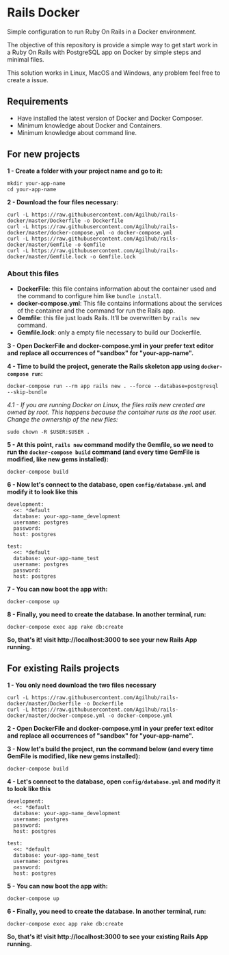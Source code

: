 # Rails Docker
Simple configuration to run Ruby On Rails in a Docker environment.

The objective of this repository is provide a simple way to get start work in a Ruby On Rails with PostgreSQL app on Docker by simple steps and minimal files.

This solution works in Linux, MacOS and Windows, any problem feel free to create a issue.

## Requirements
 - Have installed the latest version of Docker and Docker Composer.
 - Minimum knowledge about Docker and Containers.
 - Minimum knowledge about command line.

## For new projects
**1 - Create a folder with your project name and go to it:**
```
mkdir your-app-name
cd your-app-name
```

**2 - Download the four files necessary:**
```
curl -L https://raw.githubusercontent.com/Agilhub/rails-docker/master/Dockerfile -o Dockerfile
curl -L https://raw.githubusercontent.com/Agilhub/rails-docker/master/docker-compose.yml -o docker-compose.yml
curl -L https://raw.githubusercontent.com/Agilhub/rails-docker/master/Gemfile -o Gemfile
curl -L https://raw.githubusercontent.com/Agilhub/rails-docker/master/Gemfile.lock -o Gemfile.lock
```

### About this files
 - **DockerFile**: this file contains information about the container used and the command to configure him like ``bundle install``.
 - **docker-compose.yml**: This file contains informations about the services of the container and the command for run the Rails app.
 - **Gemfile**: this file just loads Rails. It’ll be overwritten by ``rails new`` command.
 - **Gemfile.lock**: only a empty file necessary to build our Dockerfile.

**3 - Open DockerFile and docker-compose.yml in your prefer text editor and replace all occurrences of "sandbox" for "your-app-name".**

**4 - Time to build the project, generate the Rails skeleton app using ``docker-compose run``:**
```
docker-compose run --rm app rails new . --force --database=postgresql --skip-bundle
```

*4.1 - If you are running Docker on Linux, the files rails new created are owned by root. This happens because the container runs as the root user. Change the ownership of the new files:*
```
sudo chown -R $USER:$USER .
```

**5 - At this point, ``rails new`` command modify the Gemfile, so we need to run the ``docker-compose build`` command (and every time GemFile is modified, like new gems installed):**
```
docker-compose build
```

**6 - Now let's connect to the database, open ``config/database.yml`` and modify it to look like this**
```
development:
  <<: *default
  database: your-app-name_development
  username: postgres
  password:
  host: postgres

test:
  <<: *default
  database: your-app-name_test
  username: postgres
  password:
  host: postgres
```

**7 - You can now boot the app with:**
```
docker-compose up
```

**8 - Finally, you need to create the database. In another terminal, run:**
```
docker-compose exec app rake db:create
```

**So, that's it! visit http://localhost:3000 to see your new Rails App running.**


## For existing Rails projects
**1 - You only need download the two files necessary**
```
curl -L https://raw.githubusercontent.com/Agilhub/rails-docker/master/Dockerfile -o Dockerfile
curl -L https://raw.githubusercontent.com/Agilhub/rails-docker/master/docker-compose.yml -o docker-compose.yml
```

**2 - Open DockerFile and docker-compose.yml in your prefer text editor and replace all occurrences of "sandbox" for "your-app-name".**

**3 - Now let's build the project, run the command below (and every time GemFile is modified, like new gems installed):**
```
docker-compose build
```

**4 - Let's connect to the database, open ``config/database.yml`` and modify it to look like this**
```
development:
  <<: *default
  database: your-app-name_development
  username: postgres
  password:
  host: postgres

test:
  <<: *default
  database: your-app-name_test
  username: postgres
  password:
  host: postgres
```

**5 - You can now boot the app with:**
```
docker-compose up
```

**6 - Finally, you need to create the database. In another terminal, run:**
```
docker-compose exec app rake db:create
```

**So, that's it! visit http://localhost:3000 to see your existing Rails App running.**
